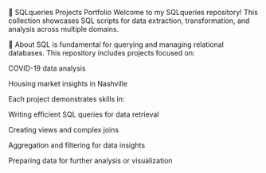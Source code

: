 📄 SQLqueries Projects Portfolio
Welcome to my SQLqueries repository!
This collection showcases SQL scripts for data extraction, transformation, and analysis across multiple domains.

🧭 About
SQL is fundamental for querying and managing relational databases. This repository includes projects focused on:

COVID-19 data analysis

Housing market insights in Nashville

Each project demonstrates skills in:

Writing efficient SQL queries for data retrieval

Creating views and complex joins

Aggregation and filtering for data insights

Preparing data for further analysis or visualization

